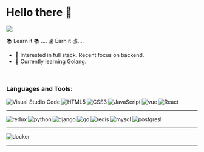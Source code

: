 # Hello there 👋

![](https://res.cloudinary.com/dazyxzm1e/image/upload/v1620904884/hardest-programming-language_osd7da.png)

:books: Learn it :books: .... :moneybag: Earn it :moneybag:....



* 🧐   Interested in full stack. Recent focus on backend.
* 🌱   Currently learning Golang.


<br />

### Languages and Tools:

<img align="left" alt="Visual Studio Code"  src="https://img.shields.io/badge/Visual_Studio_Code-0078D4?style=for-the-badge&logo=visual%20studio%20code&logoColor=white" />
<img align="left" alt="HTML5"  src="https://img.shields.io/badge/HTML5-E34F26?style=for-the-badge&logo=html5&logoColor=white" />
<img align="left" alt="CSS3" src="https://img.shields.io/badge/CSS3-1572B6?style=for-the-badge&logo=css3&logoColor=white" />
<img align="left" alt="JavaScript"  src="https://img.shields.io/badge/JavaScript-F7DF1E?style=for-the-badge&logo=javascript&logoColor=black" />
<img align="left" alt="vue" src="https://img.shields.io/badge/Vue.js-35495E?style=for-the-badge&logo=vue.js&logoColor=4FC08D" />
<img align="left" alt="React" src="https://img.shields.io/badge/React-20232A?style=for-the-badge&logo=react&logoColor=61DAFB" />


<br />


---
<img align="left" alt="redux"  src="https://img.shields.io/badge/Redux-593D88?style=for-the-badge&logo=redux&logoColor=white" />
<img align="left" alt="python" src="https://img.shields.io/badge/Python-14354C?style=for-the-badge&logo=python&logoColor=white" />
<img align="left" alt="django"  src="https://img.shields.io/badge/Django-092E20?style=for-the-badge&logo=django&logoColor=white" />
<img align="left" alt="go" src="https://img.shields.io/badge/Go-00ADD8?style=for-the-badge&logo=go&logoColor=whiteg" />
<img align="left" alt="redis" src="https://img.shields.io/badge/redis-CC0000.svg?&style=for-the-badge&logo=redis&logoColor=white" />
<img align="left" alt="mysql"  src="https://img.shields.io/badge/MySQL-00000F?style=for-the-badge&logo=mysql&logoColor=white" />
<img align="left" alt="postgresl"  src="https://img.shields.io/badge/PostgreSQL-316192?style=for-the-badge&logo=postgresql&logoColor=white" />


<br />


---
<img align="left" alt="docker"  src="https://img.shields.io/badge/Docker-2CA5E0?style=for-the-badge&logo=docker&logoColor=white" />

<br />

---

<!---
surajmt8848/surajmt8848 is a ✨ special ✨ repository because its `README.md` (this file) appears on your GitHub profile.
You can click the Preview link to take a look at your changes.
--->
